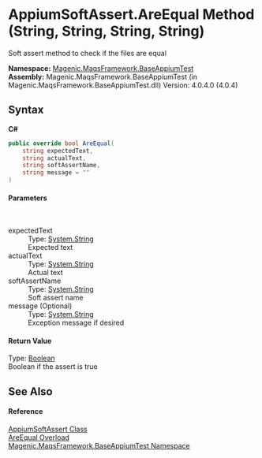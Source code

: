 # AppiumSoftAssert.AreEqual Method (String, String, String, String)
 

Soft assert method to check if the files are equal

**Namespace:**&nbsp;<a href="#/MAQS_4/Appium_AUTOGENERATED/Magenic-MaqsFramework-BaseAppiumTest_Namespace">Magenic.MaqsFramework.BaseAppiumTest</a><br />**Assembly:**&nbsp;Magenic.MaqsFramework.BaseAppiumTest (in Magenic.MaqsFramework.BaseAppiumTest.dll) Version: 4.0.4.0 (4.0.4)

## Syntax

**C#**<br />
``` C#
public override bool AreEqual(
	string expectedText,
	string actualText,
	string softAssertName,
	string message = ""
)
```


#### Parameters
&nbsp;<dl><dt>expectedText</dt><dd>Type: <a href="http://msdn2.microsoft.com/en-us/library/s1wwdcbf" target="_blank">System.String</a><br />Expected text</dd><dt>actualText</dt><dd>Type: <a href="http://msdn2.microsoft.com/en-us/library/s1wwdcbf" target="_blank">System.String</a><br />Actual text</dd><dt>softAssertName</dt><dd>Type: <a href="http://msdn2.microsoft.com/en-us/library/s1wwdcbf" target="_blank">System.String</a><br />Soft assert name</dd><dt>message (Optional)</dt><dd>Type: <a href="http://msdn2.microsoft.com/en-us/library/s1wwdcbf" target="_blank">System.String</a><br />Exception message if desired</dd></dl>

#### Return Value
Type: <a href="http://msdn2.microsoft.com/en-us/library/a28wyd50" target="_blank">Boolean</a><br />Boolean if the assert is true

## See Also


#### Reference
<a href="#/MAQS_4/Appium_AUTOGENERATED/AppiumSoftAssert_Class">AppiumSoftAssert Class</a><br /><a href="#/MAQS_4/Appium_AUTOGENERATED/AppiumSoftAssert-AreEqual_Method">AreEqual Overload</a><br /><a href="#/MAQS_4/Appium_AUTOGENERATED/Magenic-MaqsFramework-BaseAppiumTest_Namespace">Magenic.MaqsFramework.BaseAppiumTest Namespace</a><br />